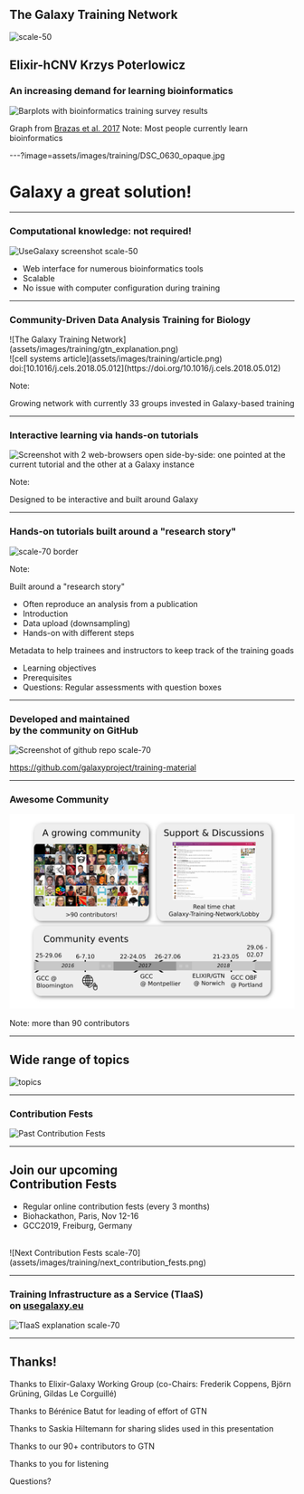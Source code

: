 ## The Galaxy Training Network

![scale-50](assets/images/training/cover_art.png)

Elixir-hCNV Krzys Poterlowicz
---

### An increasing demand for learning bioinformatics

![Barplots with bioinformatics training survey results](assets/images/training/brazas_graphs_preferences.png)

Graph from [Brazas et al. 2017](https://doi.org/10.1093/bib/bbx100)
Note:
Most people currently learn bioinformatics

---?image=assets/images/training/DSC_0630_opaque.jpg

# Galaxy a great solution!

---

### Computational knowledge: not required!

![UseGalaxy screenshot scale-50](assets/images/training/usegalaxy.png)

- Web interface for numerous bioinformatics tools
- Scalable
- No issue with computer configuration during training

---

### Community-Driven Data Analysis Training for Biology

<div class="left">
![The Galaxy Training Network](assets/images/training/gtn_explanation.png)
</div>

<div class="right">
![cell systems article](assets/images/training/article.png)

<div class="small">doi:[10.1016/j.cels.2018.05.012](https://doi.org/10.1016/j.cels.2018.05.012)</div>
</div>


Note:

Growing network with currently 33 groups invested in Galaxy-based training

---

### Interactive learning via hands-on tutorials

![Screenshot with 2 web-browsers open side-by-side: one pointed at the current tutorial and the other at a Galaxy instance](assets/images/training/interactive_hands_on.png)

Note:

Designed to be interactive and built around Galaxy

---
### Hands-on tutorials built around a "research story"

![scale-70 border](assets/images/training/researchstoryfull.png)

Note:

Built around a "research story"
- Often reproduce an analysis from a publication
- Introduction
- Data upload (downsampling)
- Hands-on with different steps

Metadata to help trainees and instructors to keep track of the training goads
- Learning objectives
- Prerequisites
- Questions: Regular assessments with question boxes

---
### Developed and maintained <br>by the community on GitHub

![Screenshot of github repo scale-70](assets/images/training/github_screenshot.png)

https://github.com/galaxyproject/training-material

---
### Awesome Community

![The GTN community scale-80](assets/images/training/community.png)

Note:
more than 90 contributors

---

## Wide range of topics

![topics](assets/images/training/topics.png)




---
### Contribution Fests

![Past Contribution Fests](assets/images/training/past_contribution_fest.png)

---

## Join our upcoming <br> Contribution Fests

- Regular online contribution fests (every 3 months)
- Biohackathon, Paris, Nov 12-16
- GCC2019, Freiburg, Germany

<br>

<div class="bottom">
![Next Contribution Fests scale-70](assets/images/training/next_contribution_fests.png)
</div>

---

### Training Infrastructure as a Service (TIaaS) <br>on [usegalaxy.eu](usegalaxy.eu)

![TIaaS explanation scale-70](assets/images/training/tiaas.png)

---
## Thanks!

Thanks to Elixir-Galaxy Working Group (co-Chairs: Frederik Coppens, Björn Grüning, Gildas Le Corguillé)

Thanks to Bérénice Batut for leading of effort of GTN

Thanks to Saskia Hiltemann for sharing slides used in this presentation

Thanks to our 90+ contributors to GTN

Thanks to you for listening

Questions?




